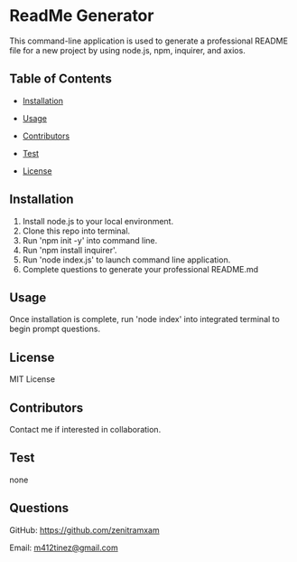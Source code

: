 # ReadMe Generator
    
This command-line application is used to generate a professional README file for a new project by using node.js, npm, inquirer, and axios. 
    
## Table of Contents
    
* [Installation](#installation)
    
* [Usage](#usage)
    
* [Contributors](#contribute)
    
* [Test](#test)
    
* [License](#license)
    
## Installation
    
1. Install node.js to your local environment.
2. Clone this repo into terminal.
3. Run 'npm init -y' into command line.
4. Run 'npm install inquirer'.
5. Run 'node index.js' to launch command line application.
6. Complete questions to generate your professional README.md
    
## Usage
    
Once installation is complete, run 'node index' into integrated terminal to begin prompt questions. 

## License
    
MIT License
    
## Contributors
    
Contact me if interested in collaboration.
    
## Test
    
none
    
## Questions
    
GitHub: https://github.com/zenitramxam
    
Email: m412tinez@gmail.com
